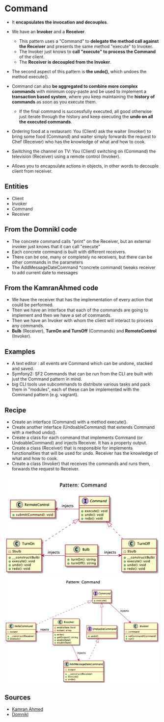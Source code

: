 # Command

+ It **encapsulates the invocation and decouples**.

+ We have an **Invoker** and a **Receiver**. 
    + This pattern uses a "Command" to **delegate the method call against the Receiver** and presents the same method "execute" to Invoker. 
    + The Invoker just knows to **call "execute" to process the Command** of the client. 
    + The **Receiver is decoupled from the Invoker**.
+ The second aspect of this pattern is **the undo()**, which undoes the method execute(). 
+ Command can also **be aggregated to combine more complex commands** with minimum copy-paste and be used to implement a **transaction based system**, where you keep maintaining the **history of commands** as soon as you execute them. 
    + If the final command is successfully executed, all good otherwise just iterate through the history and keep executing the **undo on all the executed commands**.

+ Ordering food at a restaurant: You (Client) ask the waiter (Invoker) to bring some food (Command) and waiter simply forwards the request to Chef (Receiver) who has the knowledge of what and how to cook. 
+ Switching the channel on TV: You (Client) switching on (Command) the television (Receiver) using a remote control (Invoker).

+ Allows you to encapsulate actions in objects, in other words to decouple client from receiver.

## Entities
+ Client
+ Invoker
+ Command
+ Receiver


## From the Domnikl code
+ The concrete command calls "print" on the Receiver, but an external invoker just knows that it can call "execute"
+ Each concrete command is built with different receivers.
+ There can be one, many or completely no receivers, but there can be other commands in the parameters
+ The AddMessageDateCommand *concrete command( tweaks receiver to add current date to messages

## From the KamranAhmed code
+ We have the receiver that has the implementation of every action that could be performed.
+ Then we have an interface that each of the commands are going to implement and then we have a set of commands.
+ Then we have an Invoker with whom the client will interact to process any commands.
+ **Bulb** (Receiver), **TurnOn and TurnOff** (Commands) and **RemoteControl** (Invoker).

## Examples
+ A text editor : all events are Command which can be undone, stacked and saved.
+ Symfony2: SF2 Commands that can be run from the CLI are built with just the Command pattern in mind.
+ big CLI tools use subcommands to distribute various tasks and pack them in "modules", each of these can be implemented with the Command pattern (e.g. vagrant).

## Recipe
+ Create an interface (Command) with a method execute().
+ Create another interface (UndoableCommand) that extends Command with a method undo().
+ Create a class for each command that implements Command (or UndoableCommand) and injects Receiver. It has a property output.
+ Create a class (Receiver) that is responsible for implements functionalities that will be used for undo. Receiver has the knowledge of what and how to cook. 
+ Create a class (Invoker) that receives the commands and runs them, forwards the request to Receiver.


![](kamran-ahmed/diagram.png)
![](domnikl/diagram.png)

## Sources
+ [Kamran Ahmed](https://github.com/kamranahmedse/design-patterns-for-humans#-command)
+ [Domnikl](https://github.com/domnikl/DesignPatternsPHP/tree/master/Behavioral/Command)
